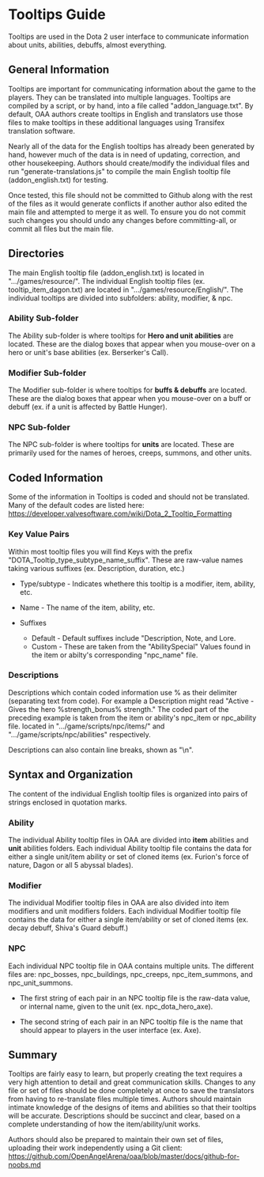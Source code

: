 # Tooltips Guide

Tooltips are used in the Dota 2 user interface to communicate information about units, abilities, debuffs, almost everything.

## General Information

Tooltips are important for communicating information about the game to the players. They can be translated into multiple languages. Tooltips are compiled by a script, or by hand, into a file called "addon_language.txt". By default, OAA authors create tooltips in English and translators use those files to make tooltips in these additional languages using Transifex translation software.

Nearly all of the data for the English tooltips has already been generated by hand, however much of the data is in need of updating, correction, and other housekeeping. Authors should create/modify the individual files and run "generate-translations.js" to compile the main English tooltip file (addon_english.txt) for testing. 

Once tested, this file should not be committed to Github along with the rest of the files as it would generate conflicts if another author also edited the main file and attempted to merge it as well. To ensure you do not commit such changes you should undo any changes before committing-all, or commit all files but the main file.

## Directories

The main English tooltip file (addon_english.txt) is located in ".../games/resource/". 
The individual English tooltip files (ex. tooltip_item_dagon.txt) are located in ".../games/resource/English/". The individual tooltips are divided into subfolders: ability, modifier, & npc.

### Ability Sub-folder

The Ability sub-folder is where tooltips for **Hero and unit abilities** are located. These are the dialog boxes that appear when you mouse-over on a hero or unit's base abilities (ex. Berserker's Call).

### Modifier Sub-folder

The Modifier sub-folder is where tooltips for **buffs & debuffs** are located. These are the dialog boxes that appear when you mouse-over on a buff or debuff (ex. if a unit is affected by Battle Hunger).

### NPC Sub-folder

The NPC sub-folder is where tooltips for **units** are located. These are primarily used for the names of heroes, creeps, summons, and other units.

## Coded Information

Some of the information in Tooltips is coded and should not be translated. Many of the default codes are listed here: https://developer.valvesoftware.com/wiki/Dota_2_Tooltip_Formatting

### Key Value Pairs

Within most tooltip files you will find Keys with the prefix "DOTA_Tooltip_type_subtype_name_suffix". These are raw-value names taking various suffixes (ex. Description, duration, etc.)

- Type/subtype - Indicates whethere this tooltip is a modifier, item, ability, etc.

- Name - The name of the item, ability, etc.

- Suffixes
  - Default - Default suffixes include "Description, Note, and Lore.
  - Custom - These are taken from the "AbilitySpecial" Values found in the item or abilty's corresponding "npc_name" file.

### Descriptions

Descriptions which contain coded information use % as their delimiter (separating text from code). For example a Description might read "Active - Gives the hero %strength_bonus% strength." The coded part of the preceding example is taken from the item or ability's npc_item or npc_ability file. located in ".../game/scripts/npc/items/" and ".../game/scripts/npc/abilities" respectively.

Descriptions can also contain line breaks, shown as "\n".

## Syntax and Organization

The content of the individual English tooltip files is organized into pairs of strings enclosed in quotation marks. 

### Ability

The individual Ability tooltip files in OAA are divided into **item** abilities and **unit** abilities folders. Each individual Ability tooltip file contains the data for either a single unit/item ability or set of cloned items (ex. Furion's force of nature, Dagon or all 5 abyssal blades).

### Modifier

The individual Modifier tooltip files in OAA are also divided into item modifiers and unit modifiers folders. Each individual Modifier tooltip file contains the data for either a single item/ability or set of cloned items (ex. decay debuff, Shiva's Guard debuff.)

### NPC

Each individual NPC tooltip file in OAA contains multiple units. The different files are: npc_bosses, npc_buildings, npc_creeps, npc_item_summons, and npc_unit_summons.

- The first string of each pair in an NPC tooltip file is the raw-data value, or internal name, given to the unit (ex. npc_dota_hero_axe).

- The second string of each pair in an NPC tooltip file is the name that should appear to players in the user interface (ex. Axe).

## Summary

Tooltips are fairly easy to learn, but properly creating the text requires a very high attention to detail and great communication skills. Changes to any file or set of files should be done completely at once to save the translators from having to re-translate files multiple times. Authors should maintain intimate knowledge of the designs of items and abilities so that their tooltips will be accurate. Descriptions should be succinct and clear, based on a complete understanding of how the item/ability/unit works. 

Authors should also be prepared to maintain their own set of files, uploading their work independently using a Git client: https://github.com/OpenAngelArena/oaa/blob/master/docs/github-for-noobs.md
